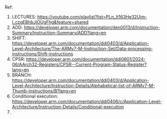 Ref:<br/>
1. LECTURES: https://youtube.com/playlist?list=PLn_It163He32Ujm-l_czgEBhbJjOUgFhg&feature=shared
2. ADD: https://developer.arm.com/documentation/den0013/d/Instruction-Summary/Instruction-Summary/ADD?lang=en
3. SHIFT: https://developer.arm.com/documentation/ddi0403/d/Application-Level-Architecture/The-ARMv7-M-Instruction-Set/Data-processing-instructions/Shift-instructions
4. CPSR: https://developer.arm.com/documentation/ddi0601/2024-06/AArch32-Registers/CPSR--Current-Program-Status-Register?lang=en
5. BRANCH: https://developer.arm.com/documentation/ddi0403/d/Application-Level-Architecture/Instruction-Details/Alphabetical-list-of-ARMv7-M-Thumb-instructions/B?lang=en
6. Conditional execution: https://developer.arm.com/documentation/ddi0406/c/Application-Level-Architecture/Instruction-Details/Conditional-execution
7. 
